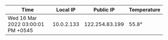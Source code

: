 | Time     | Local IP | Public IP | Temperature |
| ----------- | ----------- | ----------- | ----------- |
| Wed 16 Mar 2022 03:00:01 PM +0545      | 10.0.2.133     | 122.254.83.199  | 55.8° |
